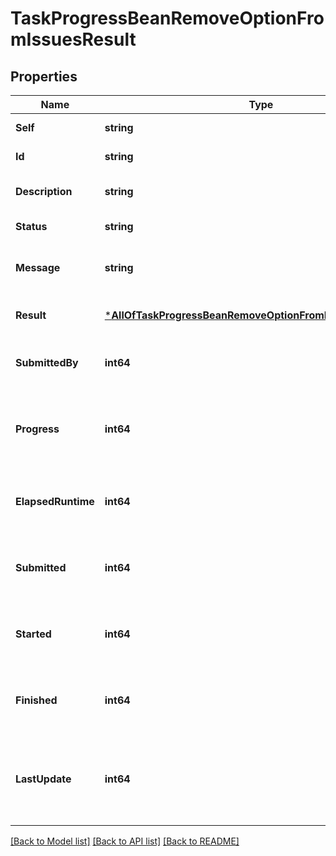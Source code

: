 # TaskProgressBeanRemoveOptionFromIssuesResult

## Properties
Name | Type | Description | Notes
------------ | ------------- | ------------- | -------------
**Self** | **string** | The URL of the task. | [default to null]
**Id** | **string** | The ID of the task. | [default to null]
**Description** | **string** | The description of the task. | [optional] [default to null]
**Status** | **string** | The status of the task. | [default to null]
**Message** | **string** | Information about the progress of the task. | [optional] [default to null]
**Result** | [***AllOfTaskProgressBeanRemoveOptionFromIssuesResultResult**](AllOfTaskProgressBeanRemoveOptionFromIssuesResultResult.md) | The result of the task execution. | [optional] [default to null]
**SubmittedBy** | **int64** | The ID of the user who submitted the task. | [default to null]
**Progress** | **int64** | The progress of the task, as a percentage complete. | [default to null]
**ElapsedRuntime** | **int64** | The execution time of the task, in milliseconds. | [default to null]
**Submitted** | **int64** | A timestamp recording when the task was submitted. | [default to null]
**Started** | **int64** | A timestamp recording when the task was started. | [optional] [default to null]
**Finished** | **int64** | A timestamp recording when the task was finished. | [optional] [default to null]
**LastUpdate** | **int64** | A timestamp recording when the task progress was last updated. | [default to null]

[[Back to Model list]](../README.md#documentation-for-models) [[Back to API list]](../README.md#documentation-for-api-endpoints) [[Back to README]](../README.md)

